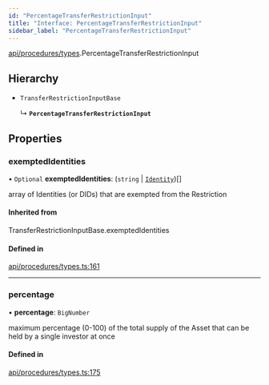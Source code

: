 ```yaml
---
id: "PercentageTransferRestrictionInput"
title: "Interface: PercentageTransferRestrictionInput"
sidebar_label: "PercentageTransferRestrictionInput"
---
```


[api/procedures/types](../../../../../modules/API/Procedures/Types/Types.md).PercentageTransferRestrictionInput

## Hierarchy

- `TransferRestrictionInputBase`

  ↳ **`PercentageTransferRestrictionInput`**

## Properties

### exemptedIdentities

• `Optional` **exemptedIdentities**: (`string` \| [`Identity`](../../../../../classes/API/Entities/Identity/Identity.md))[]

array of Identities (or DIDs) that are exempted from the Restriction

#### Inherited from

TransferRestrictionInputBase.exemptedIdentities

#### Defined in

[api/procedures/types.ts:161](https://github.com/PolymeshAssociation/polymesh-sdk/blob/91c2d2d8/src/api/procedures/types.ts#L161)

___

### percentage

• **percentage**: `BigNumber`

maximum percentage (0-100) of the total supply of the Asset that can be held by a single investor at once

#### Defined in

[api/procedures/types.ts:175](https://github.com/PolymeshAssociation/polymesh-sdk/blob/91c2d2d8/src/api/procedures/types.ts#L175)
